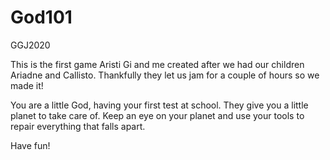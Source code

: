 # God101
 GGJ2020

This is the first game Aristi Gi and me created after we had our children Ariadne and Callisto. Thankfully they let us jam for a couple of hours so we made it!

You are a little God, having your first test at school. They give you a little planet to take care of. Keep an eye on your planet and use your tools to repair everything that falls apart.

Have fun!